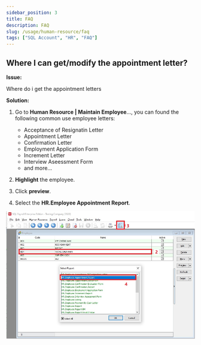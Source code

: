 ```yaml
---
sidebar_position: 3
title: FAQ
description: FAQ
slug: /usage/human-resource/faq
tags: ["SQL Account", "HR", "FAQ"]
---
```


## Where I can get/modify the appointment letter?

**Issue:** 

Where do i get the appointment letters

**Solution:**

1. Go to **Human Resource | Maintain Employee**..., you can found the following common use employee letters:

   - Acceptance of Resignatin Letter
   - Appointment Letter
   - Confirmation Letter
   - Employment Application Form
   - Increment Letter
   - Interview Aseessment Form
   - and more...

2. **Highlight** the employee.
3. Click **preview**.
4. Select the **HR.Employee Appointment Report**.

![HR_FAQ](../../../static/img/usage/human-resource/hr-faq-images/faq-GetAppointmentLetter1.jpg) 